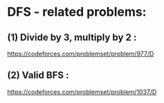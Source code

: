 # DFS - related problems:

## (1) Divide by 3, multiply by 2 : 

https://codeforces.com/problemset/problem/977/D

## (2) Valid BFS : 

https://codeforces.com/problemset/problem/1037/D